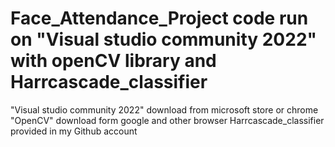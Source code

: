 # Face_Attendance_Project code run on "Visual studio community 2022" with openCV library and Harrcascade_classifier
"Visual studio community 2022" download from microsoft store or chrome
"OpenCV" download form google and other browser
Harrcascade_classifier provided in my Github account
